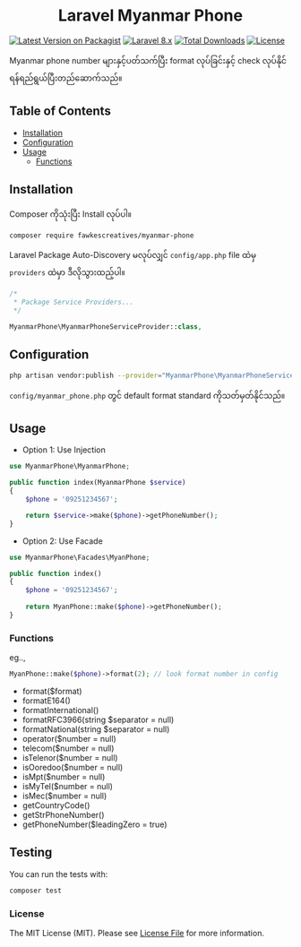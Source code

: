 <h1 align="center">Laravel Myanmar Phone</h1>

[![Latest Version on Packagist](https://img.shields.io/packagist/v/fawkescreatives/myanmar-phone.svg)](https://packagist.org/packages/fawkescreatives/myanmar-phone)
[![Laravel 8.x](https://img.shields.io/badge/Laravel-8.x-red.svg)](http://laravel.com)
[![Total Downloads](https://poser.pugx.org/fawkescreatives/myanmar-phone/downloads)](https://packagist.org/packages/fawkescreatives/myanmar-phone)
[![License](https://img.shields.io/github/license/mashape/apistatus.svg)](https://packagist.org/packages/fawkescreatives/myanmar-phone)

Myanmar phone number များနှင့်ပတ်သက်ပြီး format လုပ်ခြင်းနှင့် check လုပ်နိုင်ရန်ရည်ရွယ်ပြီးတည်ဆောက်သည်။

## Table of Contents

<p>

- [Installation](#installation)
- [Configuration](#configuration)
- [Usage](#usage)
    - [Functions](#functions)
</p>

## Installation

Composer ကိုသုံးပြီး Install လုပ်ပါ။

```bash
composer require fawkescreatives/myanmar-phone
```

Laravel Package Auto-Discovery မလုပ်လျှင် `config/app.php` file ထဲမှ `providers` ထဲမှာ ဒီလိုသွားထည့်ပါ။

```php
/*
 * Package Service Providers...
 */

MyanmarPhone\MyanmarPhoneServiceProvider::class,
```

## Configuration
```bash
php artisan vendor:publish --provider="MyanmarPhone\MyanmarPhoneServiceProvider"
```

``config/myanmar_phone.php`` တွင် default format standard ကိုသတ်မှတ်နိုင်သည်။

## Usage

- Option 1: Use Injection
```php
use MyanmarPhone\MyanmarPhone;

public function index(MyanmarPhone $service)
{
    $phone = '09251234567';

    return $service->make($phone)->getPhoneNumber();
}
```

- Option 2: Use Facade
```php
use MyanmarPhone\Facades\MyanPhone;

public function index()
{
    $phone = '09251234567';
        
    return MyanPhone::make($phone)->getPhoneNumber();
}
```

### Functions

eg..,
```php
MyanPhone::make($phone)->format(2); // look format number in config
```

- format($format)
- formatE164()
- formatInternational()
- formatRFC3966(string $separator = null)
- formatNational(string $separator = null)
- operator($number = null)
- telecom($number = null)
- isTelenor($number = null)
- isOoredoo($number = null)
- isMpt($number = null)
- isMyTel($number = null)
- isMec($number = null)
- getCountryCode()
- getStrPhoneNumber()
- getPhoneNumber($leadingZero = true)

## Testing

You can run the tests with:

```bash
composer test
```

### License

The MIT License (MIT). Please see [License File](https://github.com/Fawkes-Creatives/myanmar-phone/blob/main/LICENSE.md) for more information.
